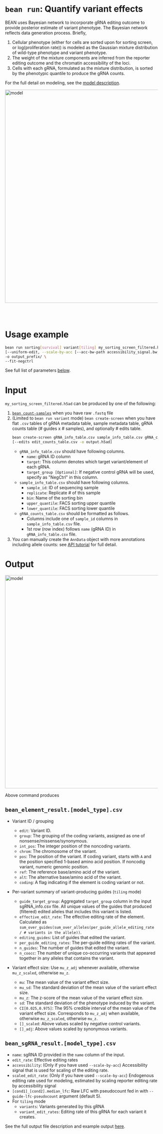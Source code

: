 # `bean run`: Quantify variant effects
BEAN uses Bayesian network to incorporate gRNA editing outcome to provide posterior estimate of variant phenotype. The Bayesian network reflects data generation process. Briefly,  
1. Cellular phenotype (either for cells are sorted upon for sorting screen, or log(proliferation rate)) is modeled as the Gaussian mixture distribution of wild-type phenotype and variant phenotype.
2. The weight of the mixture components are inferred from the reporter editing outcome and the chromatin accessibility of the loci.
3. Cells with each gRNA, formulated as the mixture distribution, is sorted by the phenotypic quantile to produce the gRNA counts.

For the full detail on modeling, see the [model description](https://pinellolab.github.io/crispr-bean/model.html).

<img src="/crispr-bean/assets/bean.gif" alt="model" width="700"/>   
  
<br></br>

# Usage example
```bash
bean run sorting[survival] variant[tiling] my_sorting_screen_filtered.h5ad \
[--uniform-edit, --scale-by-acc [--acc-bw-path accessibility_signal.bw, --acc-col accessibility]] \
-o output_prefix/ \
--fit-negctrl
```
See full list of parameters [below](#full-parameters).


# Input
`my_sorting_screen_filtered.h5ad` can be produced by one of the following:  
1. [`bean count-samples`]((#bean-count-samples-count-reporter-screen-data)) when you have raw `.fastq` file
2. (Limited to `bean run variant` mode)  `bean create-screen` when you have flat `.csv` tables of gRNA metadata table, sample metadata table, gRNA counts table (# guides x # samples), and optionally # edits table.   
    ```bash
    bean create-screen gRNA_info_table.csv sample_info_table.csv gRNA_counts_table.csv \
    [--edits edit_counts_table.csv -o output.h5ad] 
    ```  
    * `gRNA_info_table.csv` should have following columns.
      * `name`: gRNA ID column
      * `target`: This column denotes which target variant/element of each gRNA.
      * `target_group [Optional]`: If negative control gRNA will be used, specify as "NegCtrl" in this column. 
    * `sample_info_table.csv` should have following columns.
      * `sample_id`: ID of sequencing sample
      * `replicate`: Replicate # of this sample
      * `bin`: Name of the sorting bin
      * `upper_quantile`: FACS sorting upper quantile
      * `lower_quantile`: FACS sorting lower quantile  
    * `gRNA_counts_table.csv` should be formatted as follows.
      * Columns include one of `sample_id` columns in `sample_info_table.csv` file.
      * 1st row (row index) follows `name` (gRNA ID) in `gRNA_info_table.csv` file.
3. You can manually create the `AnnData` object with more annotations including allele counts: see [API tutorial](#using-bean-as-python-module) for full detail.


# Output
<img src="/crispr-bean/assets/model_output.png" alt="model" width="700"/>

Above command produces
## `bean_element_result.[model_type].csv`
- Variant ID / grouping
  - `edit`: Variant ID.
  - `group`: The grouping of the coding variants, assigned as one of nonsense/missense/synonymous.
  - `int_pos`: The integer position of the noncoding variants.
  - `chrom`: The chromosome of the variant.
  - `pos`: The position of the variant. If coding variant, starts with `A` and the position specified 1-based amino acid position. If noncodig variant, numeric genomic position.
  - `ref`: The reference base/amino acid of the variant.
  - `alt`: The alternative base/amino acid of the variant.
  - `coding`: A flag indicating if the element is coding variant or not.

- Per-variant summary of variant-producing guides (`tiling` mode)
  - `guide_target_group`: Aggregated `target_group` column in the input sgRNA_info.csv file. All unique values of the guides that produced (filtered) edited alleles that includes this variant is listed.
  - `effective_edit_rate`: The effective editing rate of the element. Calculated as `sum_over_guides(sum_over_alleles(per_guide_allele_editing_rate / # variants in the allele))`.
  - `editing_guides`: List of guides that edited the variant.
  - `per_guide_editing_rates`: The per-guide editing rates of the variant.
  - `n_guides`: The number of guides that edited the variant.
  - `n_coocc`: The number of unique co-occurring variants that appeared together in any alleles that contains the variant.
  
- Variant effect size: Use `mu_z_adj` whenever available, otherwise `mu_z_scaled`, otherwise `mu_z`.
  - `mu`: The mean value of the variant effect size.
  - `mu_sd`: The standard deviation of the mean value of the variant effect size.
  - `mu_z`: The z-score of the mean value of the variant effect size.
  - `sd`: The standard deviation of the phenotype induced by the variant.
  - `CI[0.025,0.975]`: The 95% credible interval of the mean value of the variant effect size. Corresponds to `mu_z_adj` when available, otherwise `mu_z_scaled`, otherwise `mu_z`. 
  - `[]_scaled`: Above values scaled by negative control variants.
  - `[]_adj`: Above values scaled by synonymous variants.
  
## `bean_sgRNA_result.[model_type].csv`
- `name`: sgRNA ID provided in the `name` column of the input.
- `edit_rate`: Effective editing rates
- `accessibility`: (Only if you have used `--scale-by-acc`) Accessibility signal that is used for scaling of the editing rate.
- `scaled_edit_rate`: (Only if you have used `--scale-by-acc`) Endogenous editing rate used for modeling, estimated by scaling reporter editing rate by accessibility signal
- `[cond1]_[cond2].median_lfc`: Raw LFC with pseudocount fed in with `--guide-lfc-pseudocount` argument (default 5).
- For `tiling` mode
  - `variants`: Variants generated by this gRNA
  - `variant_edit_rates`: Editing rate of this gRNA for each variant it creates.

See the full output file description and example output [here](https://github.com/pinellolab/crispr-bean/tree/main/docs/example_run_output).